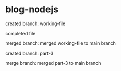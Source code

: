 # blog-nodejs

created branch: working-file

completed file

merged branch: merged working-file to main branch

created branch: part-3

merge branch: merged part-3 to main branch
